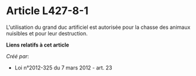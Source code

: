 # Article L427-8-1

L'utilisation du grand duc artificiel est autorisée pour la chasse des animaux nuisibles et pour leur destruction.

**Liens relatifs à cet article**

_Créé par_:

  - Loi n°2012-325 du 7 mars 2012 - art. 23
